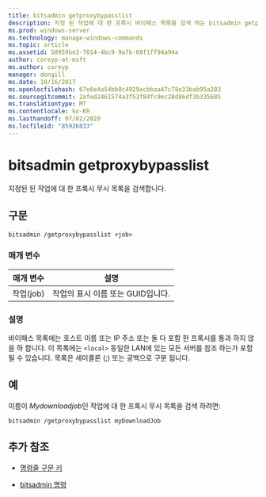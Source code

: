 ```yaml
---
title: bitsadmin getproxybypasslist
description: 지정 된 작업에 대 한 프록시 바이패스 목록을 검색 하는 bitsadmin getproxybypasslist 명령에 대 한 참조 문서입니다.
ms.prod: windows-server
ms.technology: manage-windows-commands
ms.topic: article
ms.assetid: 50959be3-7014-4bc9-9a7b-68f1ff94a94a
author: coreyp-at-msft
ms.author: coreyp
manager: dongill
ms.date: 10/16/2017
ms.openlocfilehash: 67e6e4a54bb8c4929acbbaa47c78e33bab95a283
ms.sourcegitcommit: 2afed2461574a3f53f84fc9ec28d86df3b335685
ms.translationtype: MT
ms.contentlocale: ko-KR
ms.lasthandoff: 07/02/2020
ms.locfileid: "85926833"
---
```

# <a name="bitsadmin-getproxybypasslist"></a>bitsadmin getproxybypasslist

지정된 된 작업에 대 한 프록시 무시 목록을 검색합니다.

## <a name="syntax"></a>구문

```
bitsadmin /getproxybypasslist <job>
```

### <a name="parameters"></a>매개 변수

| 매개 변수 | 설명 |
| -------------- | -------------- |
| 작업(job) | 작업의 표시 이름 또는 GUID입니다. |

### <a name="remarks"></a>설명

바이패스 목록에는 호스트 이름 또는 IP 주소 또는 둘 다 포함 한 프록시를 통과 하지 않을 하 합니다. 이 목록에는 `<local>` 동일한 LAN에 있는 모든 서버를 참조 하는가 포함 될 수 있습니다. 목록은 세미콜론 (;) 또는 공백으로 구분 됩니다.

## <a name="examples"></a>예

이름이 *Mydownloadjob*인 작업에 대 한 프록시 무시 목록을 검색 하려면:

```
bitsadmin /getproxybypasslist myDownloadJob
```

## <a name="additional-references"></a>추가 참조

- [명령줄 구문 키](command-line-syntax-key.md)

- [bitsadmin 명령](bitsadmin.md)
